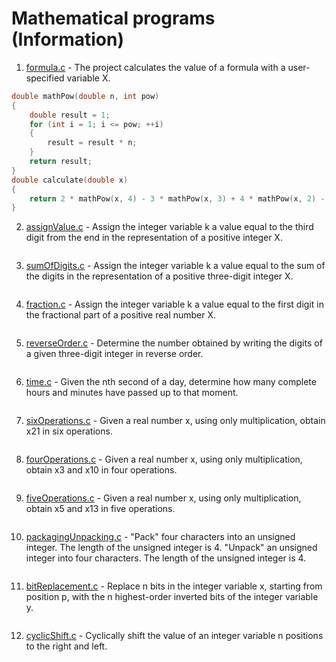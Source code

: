 <h1>Mathematical programs (Information)</h1>

1. [formula.c](https://github.com/Saracomethstein/C-Practice-Labs/blob/develop/MathTasks/formula.c) - The project calculates the value of a formula with a user-specified variable X.
```c
double mathPow(double n, int pow)
{
    double result = 1;
    for (int i = 1; i <= pow; ++i)
    {
        result = result * n;
    }
    return result;
}
double calculate(double x)
{
    return 2 * mathPow(x, 4) - 3 * mathPow(x, 3) + 4 * mathPow(x, 2) - 5 * x + 6;
}
```
2. [assignValue.c](https://github.com/Saracomethstein/C-Practice-Labs/blob/develop/MathTasks/assignValue.c) -  Assign the integer variable k a value equal to the third digit from the end in the representation of a positive integer X.
```c

```
3. [sumOfDigits.c](https://github.com/Saracomethstein/C-Practice-Labs/blob/develop/MathTasks/sumOfDigits.c) - Assign the integer variable k a value equal to the sum of the digits in the representation of a positive three-digit integer X.
```c

```
4. [fraction.c](https://github.com/Saracomethstein/C-Practice-Labs/blob/develop/MathTasks/fraction.c) - Assign the integer variable k a value equal to the first digit in the fractional part of a positive real number X.
```c

```
5. [reverseOrder.c](https://github.com/Saracomethstein/C-Practice-Labs/blob/develop/MathTasks/reverseOrder.c) - Determine the number obtained by writing the digits of a given three-digit integer in reverse order.
```c

```
6. [time.c](https://github.com/Saracomethstein/C-Practice-Labs/blob/develop/MathTasks/time.c) - Given the nth second of a day, determine how many complete hours and minutes have passed up to that moment.
```c

```
7. [sixOperations.c](https://github.com/Saracomethstein/C-Practice-Labs/blob/develop/MathTasks/sixOperations.c) - Given a real number x, using only multiplication, obtain x21 in six operations.
```c

```
8. [fourOperations.c](https://github.com/Saracomethstein/C-Practice-Labs/blob/develop/MathTasks/fourOperations.c) - Given a real number x, using only multiplication, obtain x3 and x10 in four operations.
```c

```
9. [fiveOperations.c](https://github.com/Saracomethstein/C-Practice-Labs/blob/develop/MathTasks/fiveOperations.c) - Given a real number x, using only multiplication, obtain x5 and x13 in five operations.
```c

```
10. [packagingUnpacking.c](https://github.com/Saracomethstein/C-Practice-Labs/blob/develop/MathTasks/packagingUnpacking.c) -  "Pack" four characters into an unsigned integer. The length of the unsigned integer is 4. "Unpack" an unsigned integer into four characters. The length of the unsigned integer is 4.
```c

```
11) [bitReplacement.c](https://github.com/Saracomethstein/C-Practice-Labs/blob/develop/MathTasks/bitReplacement.c) - Replace n bits in the integer variable x, starting from position p, with the n highest-order inverted bits of the integer variable y.
```c

```
12) [cyclicShift.c](https://github.com/Saracomethstein/C-Practice-Labs/blob/develop/MathTasks/cyclicShift.c) - Cyclically shift the value of an integer variable n positions to the right and left.
```c

```